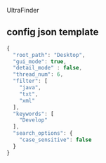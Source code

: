 UltraFinder


## config json template
```javascript
{
  "root_path": "Desktop",
  "gui_mode": true,
  "detail_mode" : false,
  "thread_num": 6,
  "filter": [
    "java",
    "txt",
    "xml"
  ],
  "keywords": [
    "Develop"
  ],
  "search_options": {
    "case_sensitive": false
  }
}
```
